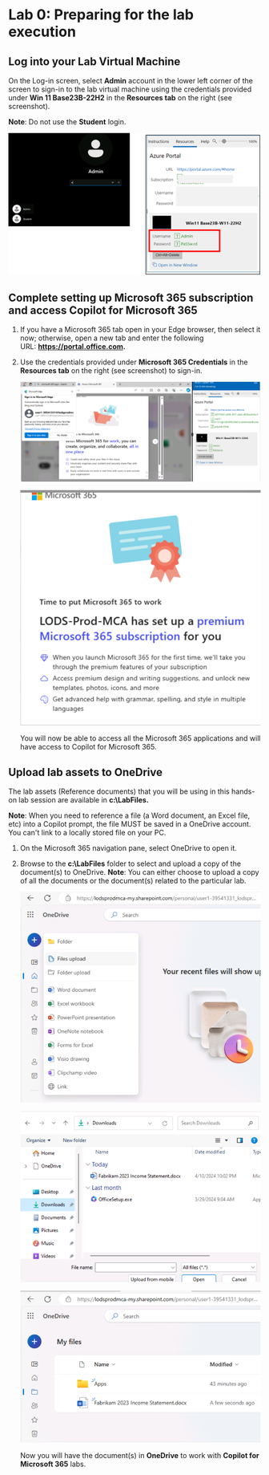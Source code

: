 # Lab 0: Preparing for the lab execution

## Log into your Lab Virtual Machine

On the Log-in screen, select **Admin** account in the lower left
corner of the screen to sign-in to the lab virtual machine using the
credentials provided under **Win 11 Base23B-22H2** in the **Resources
tab** on the right (see screenshot).
 
<span class="mark">**Note**: Do not use the **Student** login</span>.

![](./media/image1.png)

## Complete setting up Microsoft 365 subscription and access Copilot for Microsoft 365

1.  If you have a Microsoft 365 tab open in your Edge browser, then
    select it now; otherwise, open a new tab and enter the following
    URL: **<https://portal.office.com>.**
    
2.  <span class="mark">Use the credentials provided under **Microsoft
    365 Credentials** in the **Resources tab** on the right (see
    screenshot) to sign-in</span>.

    ![](./media/image3.png)

    ![](./media/image4.png)

    You will now be able to access all the Microsoft 365 applications and
    will have access to Copilot for Microsoft 365.

## Upload lab assets to OneDrive

The lab assets (Reference documents) that you will be using in this
hands-on lab session are available in **c:\LabFiles.**
    
<span class="mark">**Note**: When you need to reference a file (a Word
document, an Excel file, etc) into a Copilot prompt, the file MUST be
saved in a OneDrive account. You can't link to a locally stored file
on your PC.</span>

1.  On the Microsoft 365 navigation pane, select OneDrive to open it.
    
2.  Browse to the **c:\LabFiles** folder to select and upload a copy of
    the document(s) to OneDrive. **Note**: You can either choose to
    upload a copy of all the documents or the document(s) related to the
    particular lab.

    ![](./media/image5.png)
        

    ![](./media/image6.png)
        

    ![](./media/image7.png)

    Now you will have the document(s) in **OneDrive** to work with
    **Copilot for Microsoft 365** labs.
